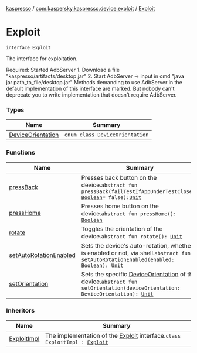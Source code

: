 [kaspresso](../../index.md) / [com.kaspersky.kaspresso.device.exploit](../index.md) / [Exploit](./index.md)

# Exploit

`interface Exploit`

The interface for exploitation.

Required: Started AdbServer
    1. Download a file "kaspresso/artifacts/desktop.jar"
    2. Start AdbServer =&gt; input in cmd "java jar path_to_file/desktop.jar"
Methods demanding to use AdbServer in the default implementation of this interface are marked.
    But nobody can't deprecate you to write implementation that doesn't require AdbServer.

### Types

| Name | Summary |
|---|---|
| [DeviceOrientation](-device-orientation/index.md) | `enum class DeviceOrientation` |

### Functions

| Name | Summary |
|---|---|
| [pressBack](press-back.md) | Presses back button on the device.`abstract fun pressBack(failTestIfAppUnderTestClosed: `[`Boolean`](https://kotlinlang.org/api/latest/jvm/stdlib/kotlin/-boolean/index.html)` = false): `[`Unit`](https://kotlinlang.org/api/latest/jvm/stdlib/kotlin/-unit/index.html) |
| [pressHome](press-home.md) | Presses home button on the device.`abstract fun pressHome(): `[`Boolean`](https://kotlinlang.org/api/latest/jvm/stdlib/kotlin/-boolean/index.html) |
| [rotate](rotate.md) | Toggles the orientation of the device.`abstract fun rotate(): `[`Unit`](https://kotlinlang.org/api/latest/jvm/stdlib/kotlin/-unit/index.html) |
| [setAutoRotationEnabled](set-auto-rotation-enabled.md) | Sets the device's auto-rotation, whether it is enabled or not, via shell.`abstract fun setAutoRotationEnabled(enabled: `[`Boolean`](https://kotlinlang.org/api/latest/jvm/stdlib/kotlin/-boolean/index.html)`): `[`Unit`](https://kotlinlang.org/api/latest/jvm/stdlib/kotlin/-unit/index.html) |
| [setOrientation](set-orientation.md) | Sets the specific [DeviceOrientation](-device-orientation/index.md) of the device.`abstract fun setOrientation(deviceOrientation: DeviceOrientation): `[`Unit`](https://kotlinlang.org/api/latest/jvm/stdlib/kotlin/-unit/index.html) |

### Inheritors

| Name | Summary |
|---|---|
| [ExploitImpl](../-exploit-impl/index.md) | The implementation of the [Exploit](./index.md) interface.`class ExploitImpl : `[`Exploit`](./index.md) |
